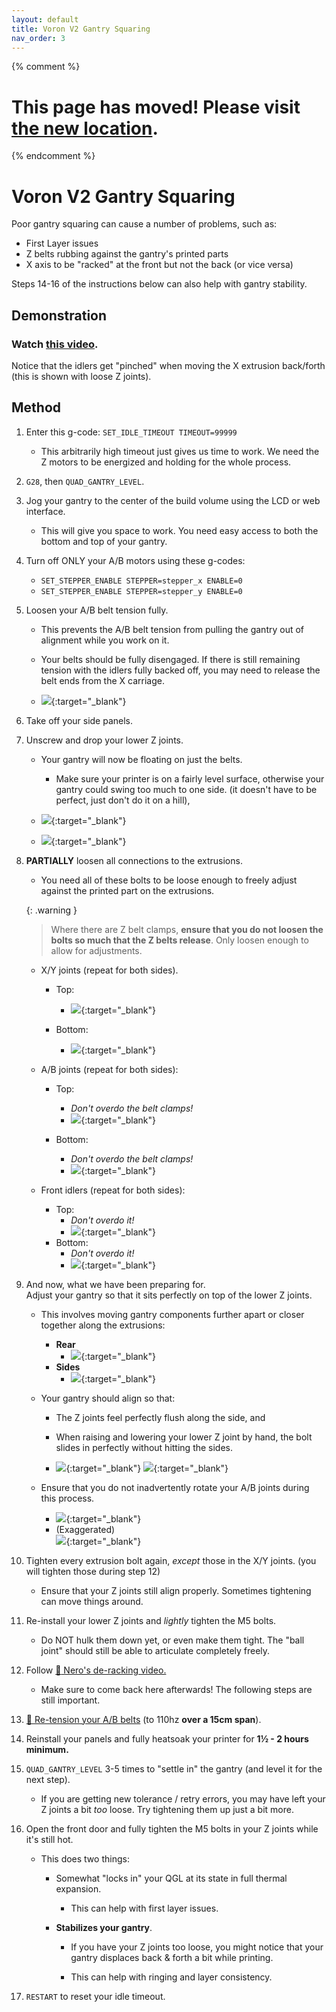 ```yaml
---
layout: default
title: Voron V2 Gantry Squaring
nav_order: 3
---
```

{% comment %} 
# This page has moved! Please visit [the new location](https://ellis3dp.com/Print-Tuning-Guide/articles/voron_v2_gantry_squaring.html).
{% endcomment %}

# Voron V2 Gantry Squaring
Poor gantry squaring can cause a number of problems, such as:
- First Layer issues
- Z belts rubbing against the gantry's printed parts
- X axis to be "racked" at the front but not the back (or vice versa)

Steps 14-16 of the instructions below can also help with gantry stability.

## Demonstration

### Watch [this video](https://user-images.githubusercontent.com/34943186/154356504-b3870f34-32a3-4c2a-a424-7d48def0f834.mp4).

Notice that the idlers get "pinched" when moving the X extrusion back/forth (this is shown with loose Z joints).

## Method

1. Enter this g-code: `SET_IDLE_TIMEOUT TIMEOUT=99999`
    - This arbitrarily high timeout just gives us time to work. We need the Z motors to be energized and holding for the whole process.

2. `G28`, then `QUAD_GANTRY_LEVEL`. 

3. Jog your gantry to the center of the build volume using the LCD or web interface.
    - This will give you space to work. You need easy access to both the bottom and top of your gantry.

4. Turn off ONLY your A/B motors using these g-codes:
    - `SET_STEPPER_ENABLE STEPPER=stepper_x ENABLE=0`
    - `SET_STEPPER_ENABLE STEPPER=stepper_y ENABLE=0`

5. Loosen your A/B belt tension fully.
    - This prevents the A/B belt tension from pulling the gantry out of alignment while you work on it.
    - Your belts should be fully disengaged. If there is still remaining tension with the idlers fully backed off, you may need to release the belt ends from the X carriage.

    - [![](./images/voron_v2_gantry_squaring/Gantry-ABTension.png)](./images/voron_v2_gantry_squaring/Gantry-ABTension.png){:target="_blank"} 

6. Take off your side panels.

7. Unscrew and drop your lower Z joints. 
    - Your gantry will now be floating on just the belts.
        - Make sure your printer is on a fairly level surface, otherwise your gantry could swing too much to one side. (it doesn't have to be perfect, just don't do it on a hill),

    - [![](./images/voron_v2_gantry_squaring/ZJoint-Lowered.png)](./images/voron_v2_gantry_squaring/ZJoint-Lowered.png){:target="_blank"} 

    - [![](./images/voron_v2_gantry_squaring/ZJoints-Lowered.png)](./images/voron_v2_gantry_squaring/ZJoints-Lowered.png){:target="_blank"}

8. **PARTIALLY** loosen all connections to the extrusions.

    - You need all of these bolts to be loose enough to freely adjust against the printed part on the extrusions. 

    {: .warning }
    > Where there are Z belt clamps, **ensure that you do not loosen the bolts so much that the Z belts release**. Only loosen enough to allow for adjustments.

    - X/Y joints (repeat for both sides). 
        - Top:
            - [![](./images/voron_v2_gantry_squaring/XYLoosen-Top.png)](./images/voron_v2_gantry_squaring/XYLoosen-Top.png){:target="_blank"} 

        - Bottom:
            - [![](./images/voron_v2_gantry_squaring/XYLoosen-Bottom.png)](./images/voron_v2_gantry_squaring/XYLoosen-Bottom.png){:target="_blank"} 

    - A/B joints (repeat for both sides):
        - Top:
            - *Don't overdo the belt clamps!*
            - [![](./images/voron_v2_gantry_squaring/ABLoosen-Top.png)](./images/voron_v2_gantry_squaring/ABLoosen-Top.png){:target="_blank"} 

        - Bottom:
            - *Don't overdo the belt clamps!*
            - [![](./images/voron_v2_gantry_squaring/ABLoosen-Bottom.png)](./images/voron_v2_gantry_squaring/ABLoosen-Bottom.png){:target="_blank"} 

    - Front idlers (repeat for both sides):
        - Top:
            - *Don't overdo it!*
            - [![](./images/voron_v2_gantry_squaring/IdlersLoosen-Top.png)](./images/voron_v2_gantry_squaring/IdlersLoosen-Top.png){:target="_blank"} 
        - Bottom:
            - *Don't overdo it!*
            - [![](./images/voron_v2_gantry_squaring/IdlersLoosen-Bottom.png)](./images/voron_v2_gantry_squaring/IdlersLoosen-Bottom.png){:target="_blank"} 

9. And now, what we have been preparing for.\
Adjust your gantry so that it sits perfectly on top of the lower Z joints.
    - This involves moving gantry components further apart or closer together along the extrusions:
        - **Rear**
            - [![](./images/voron_v2_gantry_squaring/XAdjust.png)](./images/voron_v2_gantry_squaring/XAdjust.png){:target="_blank"} 
        - **Sides**
            - [![](./images/voron_v2_gantry_squaring/YAdjust.png)](./images/voron_v2_gantry_squaring/YAdjust.png){:target="_blank"}

    - Your gantry should align so that:
        - The Z joints feel perfectly flush along the side, and
        - When raising and lowering your lower Z joint by hand, the bolt slides in perfectly without hitting the sides.

        - [![](./images/voron_v2_gantry_squaring/Alignment-Side.png)](./images/voron_v2_gantry_squaring/Alignment-Side.png){:target="_blank"} [![](./images/voron_v2_gantry_squaring/Alignment-Hole.png)](./images/voron_v2_gantry_squaring/Alignment-Hole.png){:target="_blank"} 

    - Ensure that you do not inadvertently rotate your A/B joints during this process.
        - [![](./images/voron_v2_gantry_squaring/Alignment-AB-Good.png)](./images/voron_v2_gantry_squaring/Alignment-AB-Good.png){:target="_blank"} 
        - (Exaggerated)\
        [![](./images/voron_v2_gantry_squaring/Alignment-AB-Bad.png)](./images/voron_v2_gantry_squaring/Alignment-AB-Bad.png){:target="_blank"} 

10. Tighten every extrusion bolt again, *except* those in the X/Y joints. (you will tighten those during step 12)
    - Ensure that your Z joints still align properly. Sometimes tightening can move things around.

11. Re-install your lower Z joints and *lightly* tighten the M5 bolts.
    - Do NOT hulk them down yet, or even make them tight. The "ball joint" should still be able to articulate completely freely.

12. Follow [:page_facing_up: Nero's de-racking video.](https://www.youtube.com/watch?v=cOn6u9kXvy0) 
    - Make sure to come back here afterwards! The following steps are still important.

13. [:page_facing_up: Re-tension your A/B belts](https://docs.vorondesign.com/tuning/secondary_printer_tuning.html#belt-tension) (to 110hz **over a 15cm span**).

14. Reinstall your panels and fully heatsoak your printer for **1½ - 2 hours minimum.**

15. `QUAD_GANTRY_LEVEL` 3-5 times to "settle in" the gantry (and level it for the next step).
    - If you are getting new tolerance / retry errors, you may have left your Z joints a bit *too* loose. Try tightening them up just a bit more.

16. Open the front door and fully tighten the M5 bolts in your Z joints while it's still hot.
    - This does two things:
        - Somewhat "locks in" your QGL at its state in full thermal expansion.
            - This can help with first layer issues.

        - **Stabilizes your gantry**. 
            - If you have your Z joints too loose, you might notice that your gantry displaces back & forth a bit while printing.

            - This can help with ringing and layer consistency.

17. `RESTART` to reset your idle timeout.